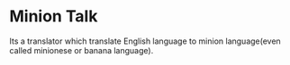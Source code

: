 # Minion Talk

Its a translator which translate English language to minion language(even called minionese or banana language).